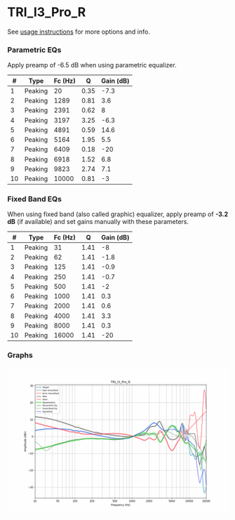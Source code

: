 # TRI_I3_Pro_R
See [usage instructions](https://github.com/jaakkopasanen/AutoEq#usage) for more options and info.

### Parametric EQs
Apply preamp of -6.5 dB when using parametric equalizer.

|   # | Type    |   Fc (Hz) |    Q |   Gain (dB) |
|-----|---------|-----------|------|-------------|
|   1 | Peaking |        20 | 0.35 |        -7.3 |
|   2 | Peaking |      1289 | 0.81 |         3.6 |
|   3 | Peaking |      2391 | 0.62 |         8   |
|   4 | Peaking |      3197 | 3.25 |        -6.3 |
|   5 | Peaking |      4891 | 0.59 |        14.6 |
|   6 | Peaking |      5164 | 1.95 |         5.5 |
|   7 | Peaking |      6409 | 0.18 |       -20   |
|   8 | Peaking |      6918 | 1.52 |         6.8 |
|   9 | Peaking |      9823 | 2.74 |         7.1 |
|  10 | Peaking |     10000 | 0.81 |        -3   |

### Fixed Band EQs
When using fixed band (also called graphic) equalizer, apply preamp of **-3.2 dB** (if available) and set gains manually with these parameters.

|   # | Type    |   Fc (Hz) |    Q |   Gain (dB) |
|-----|---------|-----------|------|-------------|
|   1 | Peaking |        31 | 1.41 |        -8   |
|   2 | Peaking |        62 | 1.41 |        -1.8 |
|   3 | Peaking |       125 | 1.41 |        -0.9 |
|   4 | Peaking |       250 | 1.41 |        -0.7 |
|   5 | Peaking |       500 | 1.41 |        -2   |
|   6 | Peaking |      1000 | 1.41 |         0.3 |
|   7 | Peaking |      2000 | 1.41 |         0.6 |
|   8 | Peaking |      4000 | 1.41 |         3.3 |
|   9 | Peaking |      8000 | 1.41 |         0.3 |
|  10 | Peaking |     16000 | 1.41 |       -20   |

### Graphs
![](./TRI_I3_Pro_R.png)
